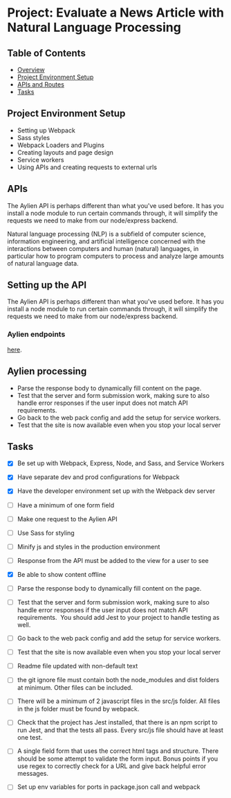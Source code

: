 # Project: Evaluate a News Article with Natural Language Processing

## Table of Contents

* [Overview](#overview)
* [Project Environment Setup](#project)
* [APIs and Routes](#api)
* [Tasks](#tasks)

## Project Environment Setup

- Setting up Webpack
- Sass styles
- Webpack Loaders and Plugins
- Creating layouts and page design
- Service workers
- Using APIs and creating requests to external urls

## APIs

The Aylien API is perhaps different than what you've used before. It has you install a node module to run certain commands through, it will simplify the requests we need to make from our node/express backend.

Natural language processing (NLP) is a subfield of computer science, information engineering, and artificial intelligence
concerned with the interactions between computers and human (natural) languages, in particular how to program computers to
process and analyze large amounts of natural language data.

## Setting up the API

The Aylien API is perhaps different than what you've used before. It has you install a node module to run certain commands through, it will simplify the requests we need to make from our node/express backend.

### Aylien endpoints

[here](https://docs.aylien.com/textapi/endpoints/#api-endpoints).

## Aylien processing

- Parse the response body to dynamically fill content on the page.
- Test that the server and form submission work, making sure to also handle error responses if the user input does not match API requirements.
- Go back to the web pack config and add the setup for service workers.
- Test that the site is now available even when you stop your local server

## Tasks

- [x] Be set up with Webpack, Express, Node, and Sass, and Service Workers

- [x] Have separate dev and prod configurations for Webpack

- [x] Have the developer environment set up with the Webpack dev server

- [ ] Have a minimum of one form field

- [ ] Make one request to the Aylien API

- [ ] Use Sass for styling

- [ ] Minify js and styles in the production environment

- [ ] Response from the API must be added to the view for a user to see 

- [x] Be able to show content offline

- [ ] Parse the response body to dynamically fill content on the page.

- [ ] Test that the server and form submission work, making sure to also handle error responses if the user input does not match API requirements.  You should add Jest to your project to handle testing as well.

- [ ] Go back to the web pack config and add the setup for service workers.

- [ ] Test that the site is now available even when you stop your local server

- [ ] Readme file updated with non-default text

- [ ] the git ignore file must contain both the node_modules and dist folders at minimum. Other files can be included.

- [ ] There will be a minimum of 2 javascript files in the src/js folder. All files in the js folder must be found by webpack.

- [ ] Check that the project has Jest installed, that there is an npm script to run Jest, and that the tests all pass. Every src/js file should have at least one test.

- [ ] A single field form that uses the correct html tags and structure. There should be some attempt to validate the form input. Bonus points if you use regex to correctly check for a URL and give back helpful error messages.

- [ ] Set up env variables for ports in package.json call and webpack

